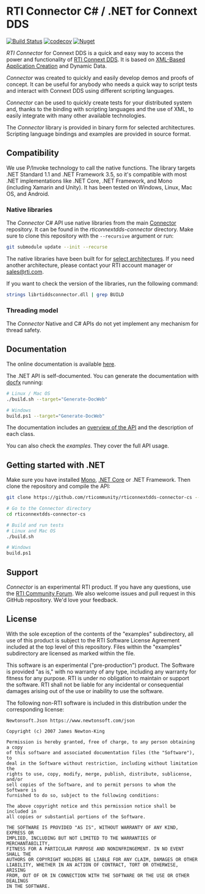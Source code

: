 # RTI Connector C# / .NET for Connext DDS

[![Build Status](https://www.travis-ci.org/rticommunity/rticonnextdds-connector-cs.svg?branch=master)](https://www.travis-ci.org/rticommunity/rticonnextdds-connector-cs)
[![codecov](https://codecov.io/gh/rticommunity/rticonnextdds-connector-cs/branch/master/graph/badge.svg)](https://codecov.io/gh/rticommunity/rticonnextdds-connector-cs)
[![Nuget](https://img.shields.io/nuget/v/RTI.Connext.Connector.svg)](https://www.nuget.org/packages/RTI.Connext.Connector)

*RTI Connector* for Connext DDS is a quick and easy way to access the power and
functionality of [RTI Connext DDS](http://www.rti.com/products/index.html).
It is based on [XML-Based Application Creation](https://community.rti.com/static/documentation/connext-dds/6.0.0/doc/manuals/connext_dds/xml_application_creation/RTI_ConnextDDS_CoreLibraries_XML_AppCreation_GettingStarted.pdf)
and Dynamic Data.

*Connector* was created to quickly and easily develop
demos and proofs of concept. It can be useful for anybody who needs
a quick way to script tests and interact with Connext DDS using different scripting languages.

*Connector* can be used to quickly create tests for your distributed system and, thanks to the binding with scripting languages and the use of XML, to easily integrate with many other available technologies.

The *Connector* library is provided in binary form for selected architectures.
Scripting language bindings and examples are provided in source format.

## Compatibility

We use P/Invoke technology to call the native functions. The library targets
.NET Standard 1.1 and .NET Framework 3.5, so it's compatible with most .NET
implementations like .NET Core, .NET Framework, and Mono (including Xamarin
and Unity). It has been tested on Windows, Linux, Mac OS, and Android.

### Native libraries

The *Connector* C# API use native libraries from the main
[Connector](https://github.com/rticommunity/rticonnextdds-connector) repository.
It can be found in the _rticonnextdds-connector_ directory.
Make sure to clone this repository with the `--recursive` argument or run:

```bash
git submodule update --init --recurse
```

The native libraries have been built for for [select architectures](https://github.com/rticommunity/rticonnextdds-connector/tree/master/lib).
If you need another architecture, please contact your RTI account manager or
sales@rti.com.

If you want to check the version of the libraries, run the following command:

``` bash
strings librtiddsconnector.dll | grep BUILD
```

### Threading model

The *Connector* Native and C# APIs do not yet implement any mechanism
for thread safety.

## Documentation

The online documentation is available
[here](https://rticommunity.github.io/rticonnextdds-connector-cs).

The .NET API is self-documented. You can generate the documentation with
[docfx](https://dotnet.github.io/docfx) running:

```bash
# Linux / Mac OS
./build.sh --target="Generate-DocWeb"

# Windows
build.ps1 --target="Generate-DocWeb"
```

The documentation includes an [overview of the API](xref:api_overview) and
the description of each class.

You can also check the _examples_. They cover the full API usage.

## Getting started with .NET

Make sure you have installed [Mono](http://www.mono-project.com/download/),
[.NET Core](https://www.microsoft.com/net/core) or .NET Framework.
Then clone the repository and compile the API:

```bash
git clone https://github.com/rticommunity/rticonnextdds-connector-cs --recursive

# Go to the Connector directory
cd rticonnextdds-connector-cs

# Build and run tests
# Linux and Mac OS
./build.sh

# Windows
build.ps1
```

## Support

*Connector* is an experimental RTI product. If you have any questions, use the
[RTI Community Forum](https://community.rti.com/forums/technical-questions).
We also welcome issues and pull request in this GitHub repository.
We'd love your feedback.

## License

With the sole exception of the contents of the "examples" subdirectory,
all use of this product is subject to the RTI Software License Agreement
included at the top level of this repository. Files within the "examples"
subdirectory are licensed as marked within the file.

This software is an experimental ("pre-production") product. The Software is
provided "as is," with no warranty of any type, including any warranty for
fitness for any purpose. RTI is under no obligation to maintain or support the
software. RTI shall not be liable for any incidental or consequential damages
arising out of the use or inability to use the software.

The following non-RTI software is included in this distribution under the
corresponding license:

    Newtonsoft.Json https://www.newtonsoft.com/json

    Copyright (c) 2007 James Newton-King

    Permission is hereby granted, free of charge, to any person obtaining a copy
    of this software and associated documentation files (the "Software"), to
    deal in the Software without restriction, including without limitation the
    rights to use, copy, modify, merge, publish, distribute, sublicense, and/or
    sell copies of the Software, and to permit persons to whom the Software is
    furnished to do so, subject to the following conditions:

    The above copyright notice and this permission notice shall be included in
    all copies or substantial portions of the Software.

    THE SOFTWARE IS PROVIDED "AS IS", WITHOUT WARRANTY OF ANY KIND, EXPRESS OR
    IMPLIED, INCLUDING BUT NOT LIMITED TO THE WARRANTIES OF MERCHANTABILITY,
    FITNESS FOR A PARTICULAR PURPOSE AND NONINFRINGEMENT. IN NO EVENT SHALL THE
    AUTHORS OR COPYRIGHT HOLDERS BE LIABLE FOR ANY CLAIM, DAMAGES OR OTHER
    LIABILITY, WHETHER IN AN ACTION OF CONTRACT, TORT OR OTHERWISE, ARISING
    FROM, OUT OF OR IN CONNECTION WITH THE SOFTWARE OR THE USE OR OTHER DEALINGS
    IN THE SOFTWARE.
